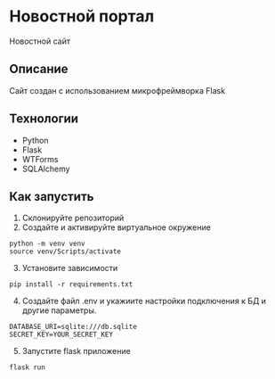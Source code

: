 # Новостной портал

Новостной сайт

## Описание
Сайт создан с использованием микрофреймворка Flask

## Технологии
* Python
* Flask
* WTForms
* SQLAlchemy

## Как запустить
1. Склонируйте репозиторий
2. Создайте и активируйте виртуальное окружение
```commandline
python -m venv venv
source venv/Scripts/activate
```
3. Установите зависимости
```commandline
pip install -r requirements.txt
```
4. Создайте файл .env и укажиите настройки подключения к БД и другие параметры.
```commandline
DATABASE_URI=sqlite:///db.sqlite
SECRET_KEY=YOUR_SECRET_KEY
```
5. Запустите flask приложение
```commandline
flask run
```